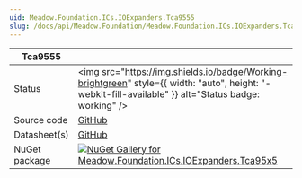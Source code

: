 ```yaml
---
uid: Meadow.Foundation.ICs.IOExpanders.Tca9555
slug: /docs/api/Meadow.Foundation/Meadow.Foundation.ICs.IOExpanders.Tca9555
---
```


| Tca9555 | |
|--------|--------|
| Status | <img src="https://img.shields.io/badge/Working-brightgreen" style={{ width: "auto", height: "-webkit-fill-available" }} alt="Status badge: working" /> |
| Source code | [GitHub](https://github.com/WildernessLabs/Meadow.Foundation/tree/main/Source/Meadow.Foundation.Peripherals/ICs.IOExpanders.Tca95x5) |
| Datasheet(s) | [GitHub](https://github.com/WildernessLabs/Meadow.Foundation/tree/main/Source/Meadow.Foundation.Peripherals/ICs.IOExpanders.Tca95x5/Datasheet) |
| NuGet package | <a href="https://www.nuget.org/packages/Meadow.Foundation.ICs.IOExpanders.Tca95x5/" target="_blank"><img src="https://img.shields.io/nuget/v/Meadow.Foundation.ICs.IOExpanders.Tca95x5.svg?label=Meadow.Foundation.ICs.IOExpanders.Tca95x5" alt="NuGet Gallery for Meadow.Foundation.ICs.IOExpanders.Tca95x5" /></a> |

